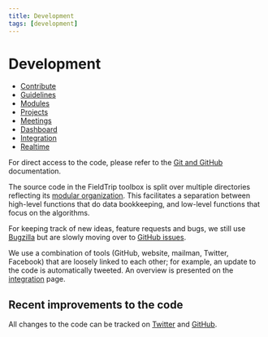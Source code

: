 ```yaml
---
title: Development
tags: [development]
---
```


# Development

- [Contribute](/contribute)
- [Guidelines](/development/guideline)
- [Modules](/development/module)
- [Projects](/development/project)
- [Meetings](/development/meeting)
- [Dashboard](/development/dashboard)
- [Integration](/development/integration)
- [Realtime](/development/realtime)

For direct access to the code, please refer to the [Git and GitHub](/development/git) documentation.

The source code in the FieldTrip toolbox is split over multiple directories reflecting its [modular organization](/development/module). This facilitates a separation between high-level functions that do data bookkeeping, and low-level functions that focus on the algorithms.

For keeping track of new ideas, feature requests and bugs, we still use [Bugzilla](/bugzilla) but are slowly moving over to [GitHub issues](https://github.com/fieldtrip/fieldtrip).

We use a combination of tools (GitHub, website, mailman, Twitter, Facebook) that are loosely linked to each other; for example, an update to the code is automatically tweeted. An overview is presented on the [integration](/development/integration) page.

## Recent improvements to the code

All changes to the code can be tracked on [Twitter](http://twitter.com/fieldtriptoolbx) and [GitHub](/development/git).
